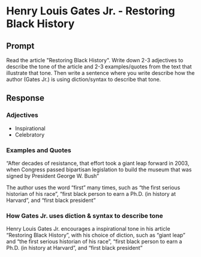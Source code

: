 # Henry Louis Gates Jr. - Restoring Black History

## Prompt

Read the article "Restoring Black History". Write down 2-3 adjectives to describe the tone of the article and 2-3 examples/quotes from the text that illustrate that tone. Then write a sentence where you write describe how the author (Gates Jr.) is using diction/syntax to describe that tone.

## Response

### Adjectives

- Inspirational
- Celebratory

### Examples and Quotes

“After decades of resistance, that effort took a giant leap forward in 2003, when Congress passed bipartisan legislation to build the museum that was signed by President George W. Bush”

The author uses the word “first” many times, such as “the first serious historian of his race”, “first black person to earn a Ph.D. (in history at Harvard”, and “first black president”

### How Gates Jr. uses diction & syntax to describe tone

Henry Louis Gates Jr. encourages a inspirational tone in his article “Restoring Black History”, with his choice of diction, such as “giant leap” and “the first serious historian of his race”, “first black person to earn a Ph.D. (in history at Harvard”, and “first black president”